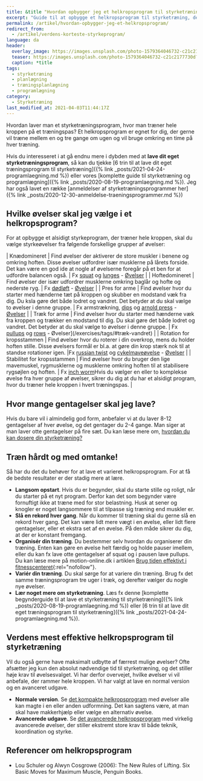 ```yaml
---
title: &title "Hvordan opbygger jeg et helkropsprogram til styrketræning?"
excerpt: "Guide til at opbygge et helkropsprogram til styrketræning, der træner hele kroppen hver gang. Komplet med forslag til enkle helkropsprogrammer."
permalink: /artikel/hvordan-opbygger-jeg-et-helkropsprogram/
redirect_from:
  - /artikel/verdens-korteste-styrkeprogram/
language: da
header:
  overlay_image: https://images.unsplash.com/photo-1579364046732-c21c2177730d?ixid=MXwxMjA3fDB8MHxwaG90by1wYWdlfHx8fGVufDB8fHw%3D&ixlib=rb-1.2.1&auto=format&fit=crop&w=1950&q=80
  teaser: https://images.unsplash.com/photo-1579364046732-c21c2177730d?ixid=MXwxMjA3fDB8MHxwaG90by1wYWdlfHx8fGVufDB8fHw%3D&ixlib=rb-1.2.1&auto=format&fit=crop&w=400&q=80
  caption: *title
tags:
  - styrketræning
  - planlægning
  - træningsplanlægning
  - programlægning
category:
  - Styrketræning
last_modified_at: 2021-04-03T11:44:17Z
---
```


Hvordan laver man et styrketræningsprogram, hvor man træner hele kroppen på et træningspas? Et helkropsprogram er egnet for dig, der gerne vil træne mellem en og tre gange om ugen og vil bruge omkring en time på hver træning.

Hvis du interesseret i at gå endnu mere i dybden med at **lave dit eget styrketræningsprogram**, så kan du tjekke [6 trin til at lave dit eget træningsprogram til styrketræning]({% link _posts/2021-04-24-programlaegning.md %}) eller vores [komplette guide til styrketræning og programlægning]({% link _posts/2020-08-19-programlaegning.md %}). Jeg har også lavet en række [anmeldelser af styrketræningsprogrammer her]({% link _posts/2020-12-30-anmeldelse-traeningsprogrammer.md %})

## Hvilke øvelser skal jeg vælge i et helkropsprogram?

For at opbygge et alsidigt styrkeprogram, der træner hele kroppen, skal du vælge styrkeøvelser fra følgende forskellige grupper af øvelser:

| Knædomineret                | Find øvelser der aktiverer de store muskler i benene og omkring hoften. Disse øvelser udfordrer især musklerne på lårets forside. Det kan være en god ide at nogle af øvelserne foregår på et ben for at udfordre balancen også. | Fx [squat](/oevelse/back-squat) og [lunges](/oevelse/lunges-dynamisk) - [Øvelser](/exercises/tags/#knædomineret) |
| Hoftedomineret              | Find øvelser der især udfordrer musklerne omkring baglår og hofte og nederste ryg. | Fx [dødløft](/oevelse/doedloeft) - [Øvelser](/exercises/tags/#hoftedomineret) |
| Pres for arme               | Find øvelser hvor du starter med hænderne tæt på kroppen og skubber en modstand væk fra dig. Du ksla gøre det både lodret og vandret. Det betyder at du skal vælge to øvelser i denne gruppe. | Fx armstrækning, [dips](/oevelse/dips) og [arnold press](/oevelse/arnold-press) - [Øvelser](/exercises/tags/#skub-vandret) |
| Træk for arme               | Find øvelser hvor du starter med hænderne væk fra kroppen og trækker en modstand til dig. Du skal gøre det både lodret og vandret. Det betyder at du skal vælge to øvelser i denne gruppe. | Fx [pullups](/oevelse/pullup) og [rows](/oevelse/roning-foroverboejet) - Øvelser](/exercises/tags/#træk-vandret) |
| Rotation for kropsstammen   | Find øvelser hvor du roterer i din overkrop, mens du holder hoften stille. Disse øvelsers formål er bl.a. at gøre din krop stærk nok til at standse rotationer igen. |Fx [russian twist](/oevelse/russian-twist) og [cykelmaveøvelse](/oevelse/cykelmaveoevelse) - [Øvelser](/exercises/tags/#core) |
| Stabilitet for kropsstammen | Find øvelser hvor du bruger den lige mavemuskel, rygmusklerne og musklerne omkring hoften til at stabilisere rygsøjlen og hoften. | Fx [inch worm](/oevelse/inchworm)Hvis du vælger en eller to komplekse øvelse fra hver gruppe af øvelser, sikrer du dig at du har et alsidigt program, hvor du træner hele kroppen i hvert træningspas. |

## Hvor mange gentagelser skal jeg lave?

Hvis du bare vil i almindelig god form, anbefaler vi at du laver 8-12 gentagelser af hver øvelse, og det gentager du 2-4 gange. Man siger at man laver otte gentagelser på fire sæt. Du kan læse mere om, [hvordan du kan dosere din styrketræning?](/traeningsprogram-programlaegning-styrketraening/)

## Træn hårdt og med omtanke!

Så har du det du behøver for at lave et varieret helkropsprogram. For at få de bedste resultater er der stadig mere at lære.

- **Langsom opstart**. Hvis du er begynder, skal du starte stille og roligt, når du starter på et nyt program. Derfor kan det som begynder være fornuftigt ikke at træne med for stor belastning. Husk at sener og knogler er noget langsommere til at tilpasse sig træning end muskler er.
- **Slå en rekord hver gang**. Når du kommer til træning skal du gerne slå en rekord hver gang. Det kan være lidt mere vægt i en øvelse, eller lidt flere gentagelser, eller et ekstra set af en øvelse. På den måde sikrer du dig, at der er konstant fremgang.
- **Organisér din træning**. Du bestemmer selv hvordan du organiserer din træning. Enten kan gøre en øvelse helt færdig og holde pauser imellem, eller du kan fx lave otte gentagelser af squat og i pausen lave pullups. Du kan læse mere på motion-online.dk i artiklen [Brug tiden effektivt i fitnesscenteret](https://www.motion-online.dk/brug-tiden-effektivt-fitnesscenteret/){:rel="nofollow"}.
- **Variér din træning**. Du skal sørge for at variere din træning. Brug fx det samme træningsprogram tre uger i træk, og derefter vælger du nogle nye øvelser.
- **Lær noget mere om styrketræning**. Læs fx denne [komplette begynderguide til at lave et styrketræning til styrketræning]({% link _posts/2020-08-19-programlaegning.md %}) eller [6 trin til at lave dit eget træningsprogram til styrketræning]({% link _posts/2021-04-24-programlaegning.md %}).

## Verdens mest effektive helkropsprogram til styrketræning

Vil du også gerne have maksimalt udbytte af færrest mulige øvelser? Ofte afsætter jeg kun den absolut nødvendige tid til styrketræning, og det stiller høje krav til øvelsesvalget. Vi har derfor overvejet, hvilke øvelser vi vil anbefale, der rammer hele kroppen. Vi har valgt at lave en normal version og en avanceret udgave.

- **Normale version**. Se [det kompakte helkropsprogram](/node/435/) med øvelser alle kan magte i en eller anden udformning. Det kan sagtens være, at man skal have makkerhjælp eller vælge en alternativ øvelse.
- **Avancerede udgave**. Se [det avancerede helkropsprogram](/node/434/) med virkelig avancerede øvelser, der stiller ekstremt store krav til både teknik, koordination og styrke.

## Referencer om helkropsprogram

- Lou Schuler og Alwyn Cosgrowe (2006): The New Rules of Lifting. Six Basic Moves for Maximum Muscle, Penguin Books.
